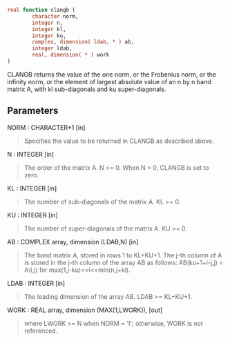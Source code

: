 ```fortran
real function clangb (
        character norm,
        integer n,
        integer kl,
        integer ku,
        complex, dimension( ldab, * ) ab,
        integer ldab,
        real, dimension( * ) work
)
```

CLANGB  returns the value of the one norm,  or the Frobenius norm, or
the  infinity norm,  or the element of  largest absolute value  of an
n by n band matrix  A,  with kl sub-diagonals and ku super-diagonals.

## Parameters
NORM : CHARACTER\*1 [in]
> Specifies the value to be returned in CLANGB as described
> above.

N : INTEGER [in]
> The order of the matrix A.  N >= 0.  When N = 0, CLANGB is
> set to zero.

KL : INTEGER [in]
> The number of sub-diagonals of the matrix A.  KL >= 0.

KU : INTEGER [in]
> The number of super-diagonals of the matrix A.  KU >= 0.

AB : COMPLEX array, dimension (LDAB,N) [in]
> The band matrix A, stored in rows 1 to KL+KU+1.  The j-th
> column of A is stored in the j-th column of the array AB as
> follows:
> AB(ku+1+i-j,j) = A(i,j) for max(1,j-ku)<=i<=min(n,j+kl).

LDAB : INTEGER [in]
> The leading dimension of the array AB.  LDAB >= KL+KU+1.

WORK : REAL array, dimension (MAX(1,LWORK)), [out]
> where LWORK >= N when NORM = 'I'; otherwise, WORK is not
> referenced.
